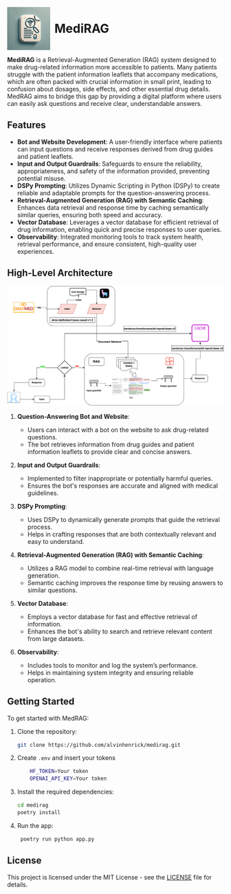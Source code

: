 <div style="display: flex; align-items: center;">
  <img src="doc/images/MediRag.png" alt="MedRAG" width="100" style="margin-right: 10px;"/>
  <h1 style="margin: 0;">MediRAG</h1>
</div>

**MediRAG** is a Retrieval-Augmented Generation (RAG) system designed to make drug-related information more accessible to
patients. Many patients struggle with the patient information leaflets that accompany medications, which are often
packed with crucial information in small print, leading to confusion about dosages, side effects, and other essential
drug details. MedRAG aims to bridge this gap by providing a digital platform where users can easily ask questions and
receive clear, understandable answers.

## Features

- **Bot and Website Development**: A user-friendly interface where patients can input questions and receive responses
  derived from drug guides and patient leaflets.
- **Input and Output Guardrails**: Safeguards to ensure the reliability, appropriateness, and safety of the information
  provided, preventing potential misuse.
- **DSPy Prompting**: Utilizes Dynamic Scripting in Python (DSPy) to create reliable and adaptable prompts for the
  question-answering process.
- **Retrieval-Augmented Generation (RAG) with Semantic Caching**: Enhances data retrieval and response time by caching
  semantically similar queries, ensuring both speed and accuracy.
- **Vector Database**: Leverages a vector database for efficient retrieval of drug information, enabling quick and
  precise responses to user queries.
- **Observability**: Integrated monitoring tools to track system health, retrieval performance, and ensure consistent,
  high-quality user experiences.

## High-Level Architecture

![Architecture](doc/images/MediRAg.drawio.png)

1. **Question-Answering Bot and Website**:
    - Users can interact with a bot on the website to ask drug-related questions.
    - The bot retrieves information from drug guides and patient information leaflets to provide clear and concise
      answers.

2. **Input and Output Guardrails**:
    - Implemented to filter inappropriate or potentially harmful queries.
    - Ensures the bot's responses are accurate and aligned with medical guidelines.

3. **DSPy Prompting**:
    - Uses DSPy to dynamically generate prompts that guide the retrieval process.
    - Helps in crafting responses that are both contextually relevant and easy to understand.

4. **Retrieval-Augmented Generation (RAG) with Semantic Caching**:
    - Utilizes a RAG model to combine real-time retrieval with language generation.
    - Semantic caching improves the response time by reusing answers to similar questions.

5. **Vector Database**:
    - Employs a vector database for fast and effective retrieval of information.
    - Enhances the bot's ability to search and retrieve relevant content from large datasets.

6. **Observability**:
    - Includes tools to monitor and log the system’s performance.
    - Helps in maintaining system integrity and ensuring reliable operation.

## Getting Started

To get started with MedRAG:

1. Clone the repository:
   ```bash
   git clone https://github.com/alvinhenrick/medirag.git
   ```
2. Create `.env` and insert your tokens
    ```bash
        HF_TOKEN=Your token
        OPENAI_API_KEY=Your token
    ```
3. Install the required dependencies:
   ```bash
   cd medirag
   poetry install
   ```
4. Run the app:
   ```bash
    poetry run python app.py
   ```

## License

This project is licensed under the MIT License - see the [LICENSE](LICENSE) file for details.